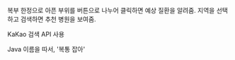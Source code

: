 복부 한정으로 아픈 부위를 버튼으로 나누어 클릭하면 예상 질환을 알려줌.
지역을 선택하고 검색하면 추천 병원을 보여줌.

KaKao 검색 API 사용

Java 이름을 따서, '복통 잡아'

